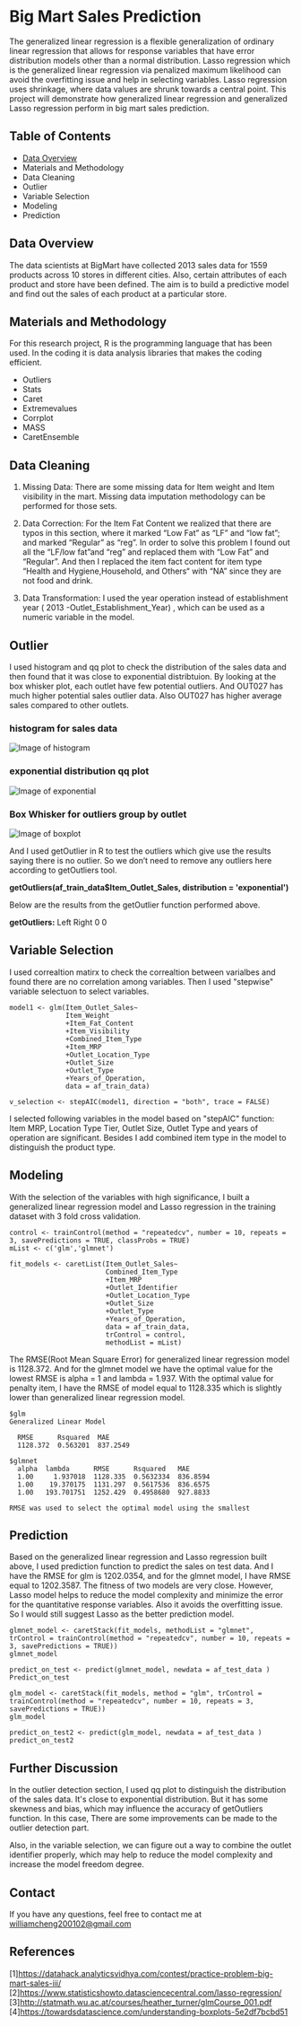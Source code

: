 # Big Mart Sales Prediction 
The generalized linear regression is a flexible generalization of ordinary linear regression that allows for response variables that have error distribution models other than a normal distribution. Lasso regression which is the generalized linear regression via penalized maximum likelihood can avoid the overfitting issue and help in selecting variables. Lasso regression uses shrinkage, where data values are shrunk towards a central point. This project will demonstrate how generalized linear regression and generalized Lasso regression perform in big mart sales prediction.

## Table of Contents
* [Data Overview](#data_overview)
* Materials and Methodology
* Data Cleaning
* Outlier
* Variable Selection
* Modeling
* Prediction

## Data Overview <a name="data_overview"></a>
The data scientists at BigMart have collected 2013 sales data for 1559 products across 10 stores in different cities. Also, certain attributes of each product and store have been defined. The aim is to build a predictive model and find out the sales of each product at a particular store.

## Materials and Methodology
For this research project, R is the programming language that has been
used. In the coding it is data analysis libraries that makes the coding
efficient.
* Outliers
* Stats
* Caret
* Extremevalues
* Corrplot
* MASS
* CaretEnsemble

## Data Cleaning
1. Missing Data:
There are some missing data for Item weight and Item visibility in the mart. Missing data imputation methodology can be performed for those sets.

1. Data Correction:
For the Item Fat Content we realized that there are typos in this section, where it marked “Low Fat” as “LF” and “low fat”; and marked “Regular” as “reg”. In order to solve this problem I found out all the “LF/low fat”and “reg” and replaced them with “Low Fat” and “Regular”. And then I replaced the item fact content for item type “Health and Hygiene,Household, and Others“ with “NA” since they are not food and drink.

1. Data Transformation:
I used the year operation instead of establishment year ( 2013 -Outlet_Establishment_Year) , which can be used as a numeric variable in the model.

## Outlier
I used histogram and qq plot to check the distribution of the sales data and then found that it was close to exponential distribtuion. 
By looking at the box whisker plot,  each outlet have few potential outliers. And OUT027 has much higher potential sales outlier data. Also OUT027 has higher average sales compared to other outlets. 

### histogram for sales data
![Image of histogram](https://github.com/williamcheng200102/Big-Mart-Sales/blob/master/Image/sales_diagram.jpg) 

### exponential distribution qq plot

![Image of exponential](https://github.com/williamcheng200102/Big-Mart-Sales/blob/master/Image/exponential%20qq%20plot.jpg)

### Box Whisker for outliers group by outlet
![Image of boxplot](https://github.com/williamcheng200102/Big-Mart-Sales/blob/master/Image/boxplot.jpg)

And I used getOutlier in R to test the outliers which give use the results saying there is no outlier. So we don’t need to remove any outliers here according to getOutliers tool.

**getOutliers(af_train_data$Item_Outlet_Sales, distribution = 'exponential')**

Below are the results from the getOutlier function performed above. 

**getOutliers:**
 Left Right 
    0     0 

## Variable Selection
I used correaltion matirx to check the correaltion between varialbes and found there are no correlation among variables. Then I used "stepwise" variable selectuon to select variables.
```
model1 <- glm(Item_Outlet_Sales~
              Item_Weight
              +Item_Fat_Content
              +Item_Visibility
              +Combined_Item_Type
              +Item_MRP
              +Outlet_Location_Type
              +Outlet_Size
              +Outlet_Type
              +Years_of_Operation,
              data = af_train_data)

v_selection <- stepAIC(model1, direction = "both", trace = FALSE)

```
I selected following variables in the model based on "stepAIC" function: Item MRP, Location Type Tier, Outlet Size, Outlet Type and years of operation are significant. Besides I add combined item type in the model to distinguish the product type.

## Modeling
With the selection of the variables with high significance, I built a generalized linear regression model and Lasso regression in the training dataset with 3 fold cross validation.
```
control <- trainControl(method = "repeatedcv", number = 10, repeats = 3, savePredictions = TRUE, classProbs = TRUE)
mList <- c('glm','glmnet')

fit_models <- caretList(Item_Outlet_Sales~
                        Combined_Item_Type
                        +Item_MRP
                        +Outlet_Identifier
                        +Outlet_Location_Type
                        +Outlet_Size
                        +Outlet_Type
                        +Years_of_Operation,
                        data = af_train_data,
                        trControl = control, 
                        methodList = mList)
```
The RMSE(Root Mean Square Error)  for generalized linear regression model is 1128.372. And for the glmnet model we have the optimal value for the lowest RMSE is alpha = 1 and lambda = 1.937. With the optimal value for penalty item, I have the RMSE of model equal to 1128.335 which is slightly lower than generalized linear regression model.
```
$glm
Generalized Linear Model 

  RMSE      Rsquared  MAE     
  1128.372  0.563201  837.2549

$glmnet
  alpha  lambda      RMSE      Rsquared   MAE     
  1.00     1.937018  1128.335  0.5632334  836.8594
  1.00    19.370175  1131.297  0.5617536  836.6575
  1.00   193.701751  1252.429  0.4958680  927.8833

RMSE was used to select the optimal model using the smallest 
```
## Prediction
Based on the generalized linear regression and Lasso regression built above, I used prediction function to predict the sales on test data. And I have the RMSE for glm is 1202.0354, and for the glmnet model, I have RMSE equal to 1202.3587. The fitness of two models are very close. However, Lasso model helps to reduce the model complexity and minimize the error for the quantitative response variables. Also it avoids the overfitting issue. So I would still suggest Lasso as the better prediction model.

```
glmnet_model <- caretStack(fit_models, methodList = "glmnet", trControl = trainControl(method = "repeatedcv", number = 10, repeats = 3, savePredictions = TRUE))
glmnet_model

predict_on_test <- predict(glmnet_model, newdata = af_test_data )
Predict_on_test

glm_model <- caretStack(fit_models, method = "glm", trControl = trainControl(method = "repeatedcv", number = 10, repeats = 3, savePredictions = TRUE))
glm_model

predict_on_test2 <- predict(glm_model, newdata = af_test_data )
predict_on_test2
```
## Further Discussion
In the outlier detection section, I used qq plot to distinguish the distribution of the sales data. It's close to exponential distribution. But it has some skewness  and bias, which may influence the accuracy of getOutliers function. In this case, There are some improvements can be made to the outlier detection part. 

Also, in the variable selection, we can figure out a way to combine the outlet identifier properly, which may help to reduce the model complexity and increase the model freedom degree.

## Contact
If you have any questions, feel free to contact me at williamcheng200102@gmail.com

## References
[1]https://datahack.analyticsvidhya.com/contest/practice-problem-big-mart-sales-iii/
[2]https://www.statisticshowto.datasciencecentral.com/lasso-regression/
[3]http://statmath.wu.ac.at/courses/heather_turner/glmCourse_001.pdf
[4]https://towardsdatascience.com/understanding-boxplots-5e2df7bcbd51


